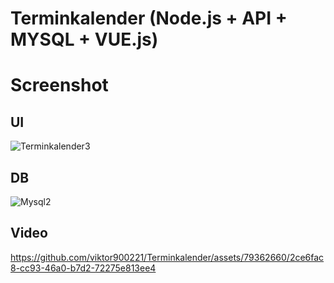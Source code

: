 # Terminkalender (Node.js + API + MYSQL + VUE.js)


# Screenshot
## UI
![Terminkalender3](https://github.com/viktor900221/Terminkalender/assets/79362660/7d7ff253-3f71-4853-90c0-936c60311c55)
## DB
![Mysql2](https://github.com/viktor900221/Terminkalender/assets/79362660/9f00f100-5eaa-4f35-a0a0-ad3d2f9823ce)
## Video
https://github.com/viktor900221/Terminkalender/assets/79362660/2ce6fac8-cc93-46a0-b7d2-72275e813ee4


